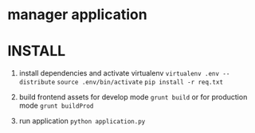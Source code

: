 # manager application

INSTALL
=======

1. install dependencies and activate virtualenv
`virtualenv .env --distribute`
`source .env/bin/activate`
`pip install -r req.txt`


2. build frontend assets for develop mode
`grunt build` or for production mode `grunt buildProd`


3. run application
`python application.py`
